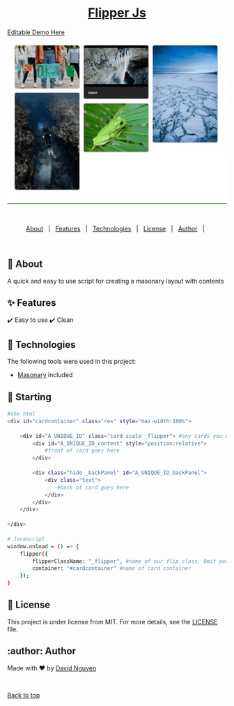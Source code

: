 <a href="https://blasphelmy.github.io/flipper-js/" target="_blank"><h1 align="center">Flipper Js</h1></a>
<a href="https://blasphelmy.github.io/SimpleJSLessons/Interactive-JS-Lessons/?key=2531331094421848">Editable Demo Here</a>

<div align="center" id="top"> 
  <img src="././images/prview.gif" alt="Flipper Js" />

  &#xa0;
</div>

<!-- Status -->

<!-- <h4 align="center"> 
	🚧  Flipper Js 🚀 Under construction...  🚧
</h4> 

<hr> -->

<p align="center">
  <a href="#dart-about">About</a> &#xa0; | &#xa0; 
  <a href="#sparkles-features">Features</a> &#xa0; | &#xa0;
  <a href="#rocket-technologies">Technologies</a> &#xa0; | &#xa0;
  <a href="#memo-license">License</a> &#xa0; | &#xa0;
  <a href="#author-Author">Author</a> &#xa0; | &#xa0;
</p>

<br>

## :dart: About ##

A quick and easy to use script for creating a masonary layout with contents

## :sparkles: Features ##

:heavy_check_mark: Easy to use
:heavy_check_mark: Clean

## :rocket: Technologies ##

The following tools were used in this project:

- [Masonary](https://masonry.desandro.com) included

## :checkered_flag: Starting ##

```bash
#the html
<div id="cardcontainer" class="res" style="max-width:100%">

    <div id="A_UNIQUE_ID" class="card scale _flipper"> #any cards you want to apply the flipping effect to, add in the defining class. In this case, it's named _flipper
        <div id="A_UNIQUE_ID_content" style="position:relative">
            #front of card goes here
        </div>

        <div class="hide _backPanel" id="A_UNIQUE_ID_backPanel">
            <div class="text">
                #back of card goes here
            </div>
        </div>
    </div>

</div>

# Javascript
window.onload = () => {
    flipper({
        flipperClassName: "_flipper", #name of our flip class. Omit period
        container: "#cardcontainer" #name of card container
    });
}
```

## :memo: License ##

This project is under license from MIT. For more details, see the [LICENSE](LICENSE.md) file.

## :author: Author ##
Made with :heart: by <a href="https://blasphelmy.github.io" target="_blank">David Nguyen</a>

&#xa0;

<a href="#top">Back to top</a>
